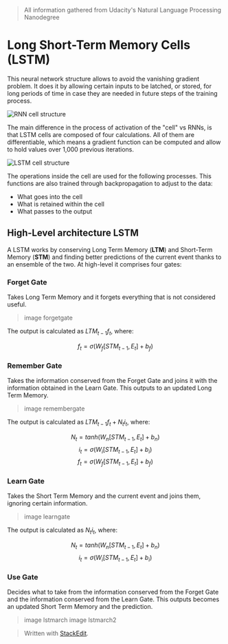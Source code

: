 > All information gathered from Udacity's Natural Language Processing Nanodegree

# Long Short-Term Memory Cells (LSTM)

This neural network structure allows to avoid the vanishing gradient problem. It does it by allowing certain inputs to be latched, or stored, for long periods of time in case they are needed in future steps of the training process.

![RNN cell structure](https://raw.githubusercontent.com/euphonie/study-notes/master/Computer%20Science/Theory/Natural%20Language%20Processing/RNNs/lstm1.png)

The main difference in the process of activation of the "cell" vs RNNs, is that LSTM cells are composed of four calculations. All of them are differentiable, which means a gradient function can be computed and allow to hold values over 1,000 previous iterations.

![LSTM cell structure](https://raw.githubusercontent.com/euphonie/study-notes/master/Computer%20Science/Theory/Natural%20Language%20Processing/RNNs/lstm2.png)

The operations inside the cell are used for the following processes. This functions are also trained through backpropagation to adjust to the data:
- What goes into the cell
- What is retained within the cell
- What passes to the output

## High-Level architecture LSTM

A LSTM works by conserving Long Term Memory (**LTM**) and Short-Term Memory (**STM**) and finding better predictions of the current event thanks to an ensemble of the two. At high-level it comprises four gates: 

### Forget Gate
Takes Long Term Memory and it forgets everything that is not considered useful.

> image forgetgate

The output is calculated as $LTM_{t-1}f_t$, where:

$$
f_t = \sigma(W_f[STM_{t-1}, E_t] + b_f)
$$

### Remember Gate
Takes the information conserved from the Forget Gate and joins it with the information obtained in the Learn Gate. This outputs to an updated Long Term Memory.

> image remembergate

The output is calculated as $LTM_{t-1}f_t + N_ti_t$, where: 

$$
N_t = tanh(W_n[STM_{t-1}, E_t] + b_n)
$$
$$
i_t = \sigma(W_i[STM_{t-1}, E_t] + b_i)
$$
$$
f_t = \sigma(W_f[STM_{t-1}, E_t] + b_f)
$$

### Learn Gate
Takes the Short Term Memory and the current event and joins them, ignoring certain information.

> image learngate

The output is calculated as $N_ti_t$, where: 

$$
N_t = tanh(W_n[STM_{t-1}, E_t] + b_n)
$$
$$
i_t = \sigma(W_i[STM_{t-1}, E_t] + b_i)
$$


### Use Gate
Decides what to take from the information conserved from the Forget Gate and the information conserved from the Learn Gate. This outputs becomes an updated Short Term Memory and the prediction.

> image lstmarch
> image lstmarch2

> Written with [StackEdit](https://stackedit.io/).
<!--stackedit_data:
eyJoaXN0b3J5IjpbLTIzMTUxNTA5NSwzNjk2OTA0ODYsLTExNj
UyMDY0MCwxNDE2MzQzMTg5LDE3NDI4NDcwODEsMTkwMTUxNzMy
NSwxNjEyNzMxNjY5LDcxNDMyODUxNV19
-->